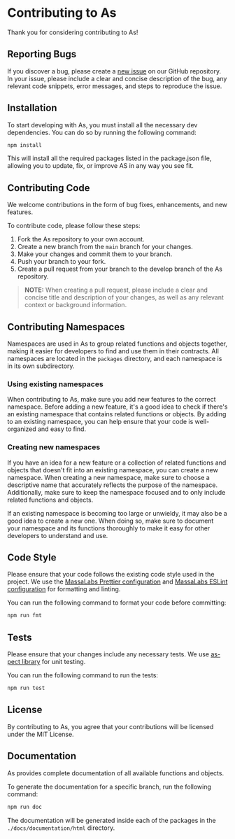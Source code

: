 # Contributing to As
Thank you for considering contributing to As!

## Reporting Bugs
If you discover a bug, please create a [new issue](https://github.com/massalabs/as/issues/new?assignees=&labels=issue%3Abug&template=bug.md&title=) on our GitHub repository.
In your issue, please include a clear and concise description of the bug, any relevant code snippets, error messages, and steps to reproduce the issue.

## Installation
To start developing with As, you must install all the necessary dev dependencies. You can do so by running the following command:

```sh
npm install
```

This will install all the required packages listed in the package.json file, allowing you to update, fix, or improve AS in any way you see fit. 

## Contributing Code
We welcome contributions in the form of bug fixes, enhancements, and new features.

To contribute code, please follow these steps:

1. Fork the As repository to your own account.
2. Create a new branch from the `main` branch for your changes.
3. Make your changes and commit them to your branch.
4. Push your branch to your fork.
5. Create a pull request from your branch to the develop branch of the As repository.

> **NOTE:** When creating a pull request, please include a clear and concise title and description of your changes, as well as any relevant context or background information.

## Contributing Namespaces

Namespaces are used in As to group related functions and objects together, making it easier for developers to find and use them in their contracts. All namespaces are located in the `packages` directory, and each namespace is in its own subdirectory.

### Using existing namespaces

When contributing to As, make sure you add new features to the correct namespace. Before adding a new feature, it's a good idea to check if there's an existing namespace that contains related functions or objects. By adding to an existing namespace, you can help ensure that your code is well-organized and easy to find.

### Creating new namespaces

If you have an idea for a new feature or a collection of related functions and objects that doesn't fit into an existing namespace, you can create a new namespace. When creating a new namespace, make sure to choose a descriptive name that accurately reflects the purpose of the namespace. Additionally, make sure to keep the namespace focused and to only include related functions and objects.

If an existing namespace is becoming too large or unwieldy, it may also be a good idea to create a new one. When doing so, make sure to document your namespace and its functions thoroughly to make it easy for other developers to understand and use.

## Code Style
Please ensure that your code follows the existing code style used in the project.
We use the [MassaLabs Prettier configuration](https://github.com/massalabs/prettier-config-as) and [MassaLabs ESLint configuration](https://github.com/massalabs/eslint-config) for formatting and linting.

You can run the following command to format your code before committing:

```sh
npm run fmt
```

## Tests
Please ensure that your changes include any necessary tests.
We use [as-pect library](https://as-pect.gitbook.io/as-pect/) for unit testing.

You can run the following command to run the tests:

```sh
npm run test
```

## License
By contributing to As, you agree that your contributions will be licensed under the MIT License.

## Documentation
As provides complete documentation of all available functions and objects.

To generate the documentation for a specific branch, run the following command:

```sh
npm run doc
```

The documentation will be generated inside each of the packages in the `./docs/documentation/html` directory.
